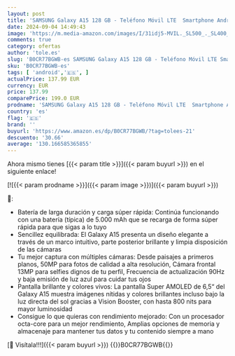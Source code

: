 ```yaml
---
layout: post
title: 'SAMSUNG Galaxy A15 128 GB - Teléfono Móvil LTE  Smartphone Android  Carga Rápida  Color Negro  Versión Española '
date: 2024-09-04 14:49:43
image: 'https://m.media-amazon.com/images/I/31idj5-MVIL._SL500_._SL400_.jpg'
comments: true
category: ofertas
author: 'tole.es'
slug: 'B0CR77BGWB-es SAMSUNG Galaxy A15 128 GB - Teléfono Móvil LTE Smartphone...'
sku: 'B0CR77BGWB-es'
tags: [ 'android','🇪🇸', ]
actualPrice: 137.99 EUR
currency: EUR
price: 137.99
comparePrice: 199.0 EUR
prodname: 'SAMSUNG Galaxy A15 128 GB - Teléfono Móvil LTE  Smartphone Android  Carga Rápida  Color Negro  Versión Española '
country: 'es'
flag: '🇪🇸'
brand: ''
buyurl: 'https://www.amazon.es/dp/B0CR77BGWB/?tag=tolees-21'
descuento: '30.66'
average: '130.166585365855'
---
```


Ahora mismo tienes [{{< param title >}}]({{< param buyurl >}}) en el siguiente enlace!

[![{{< param prodname >}}]({{< param image >}})]({{< param buyurl >}})

🔎:

- Batería de larga duración y carga súper rápida: Continúa funcionando con una batería (típica) de 5.000 mAh que se recarga de forma súper rápida para que sigas a lo tuyo
- Sencillez equilibrada: El Galaxy A15 presenta un diseño elegante a través de un marco intuitivo, parte posterior brillante y limpia disposición de las cámaras
- Tu mejor captura con múltiples cámaras: Desde paisajes a primeros planos, 50MP para fotos de calidad a alta resolución, Cámara frontal 13MP para selfies dignos de tu perfil, Frecuencia de actualización 90Hz y baja emisión de luz azul para cuidar tus ojos
- Pantalla brillante y colores vivos: La pantalla Super AMOLED de 6,5“ del Galaxy A15 muestra imágenes nítidas y colores brillantes incluso bajo la luz directa del sol gracias a Vision Booster, con hasta 800 nits para mayor luminosidad
- Consigue lo que quieras con rendimiento mejorado: Con un procesador octa-core para un mejor rendimiento, Amplias opciones de memoria y almacenaje para mantener tus datos y tu contenido siempre a mano

[🛒 Visítala!!!]({{< param buyurl >}})
{{<world>}}B0CR77BGWB{{</world>}}
